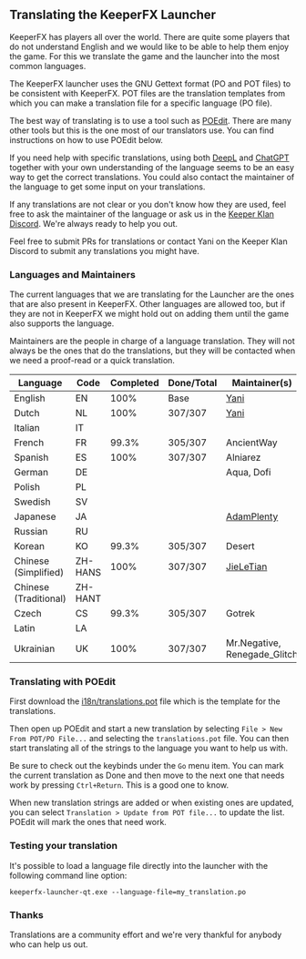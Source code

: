 
## Translating the KeeperFX Launcher

KeeperFX has players all over the world.
There are quite some players that do not understand English and
we would like to be able to help them enjoy the game.
For this we translate the game and the launcher into the most common languages.

The KeeperFX launcher uses the GNU Gettext format (PO and POT files) to be consistent with KeeperFX.
POT files are the translation templates from which you can make a translation file for a specific language (PO file).

The best way of translating is to use a tool such as [POEdit](https://poedit.net/).
There are many other tools but this is the one most of our translators use.
You can find instructions on how to use POEdit below.

If you need help with specific translations, using both [DeepL](https://www.deepl.com) and [ChatGPT](https://chatgpt.com/)
together with your own understanding of the language seems to be an easy way to get the correct translations. 
You could also contact the maintainer of the language to get some input on your translations.

If any translations are not clear or you don't know how they are used,
feel free to ask the maintainer of the language or ask us in the [Keeper Klan Discord](https://discord.gg/hE4p7vy2Hb).
We're always ready to help you out.

Feel free to submit PRs for translations or
contact Yani on the Keeper Klan Discord to submit any translations you might have.



### Languages and Maintainers

The current languages that we are translating for the Launcher are
the ones that are also present in KeeperFX.
Other languages are allowed too, but if they are not in KeeperFX we might
hold out on adding them until the game also supports the language.

Maintainers are the people in charge of a language translation.
They will not always be the ones that do the translations, but they will be contacted
when we need a proof-read or a quick translation.

| Language              | Code     | Completed | Done/Total     | Maintainer(s)                                    |
|-----------------------|----------|-----------|----------------|--------------------------------------------------|
| English               | EN       | 100%      | Base           | [Yani](https://github.com/yani)                  |
| Dutch                 | NL       | 100%      | 307/307        | [Yani](https://github.com/yani)                  |
| Italian               | IT       |           |                |                                                  |
| French                | FR       | 99.3%     | 305/307        | AncientWay                                       |
| Spanish               | ES       | 100%      | 307/307        | Alniarez                                         |
| German                | DE       |           |                | Aqua, Dofi                                       |
| Polish                | PL       |           |                |                                                  |
| Swedish               | SV       |           |                |                                                  |
| Japanese              | JA       |           |                | [AdamPlenty](https://github.com/AdamPlenty)      |
| Russian               | RU       |           |                |                                                  |
| Korean                | KO       | 99.3%     | 305/307        | Desert                                           |
| Chinese (Simplified)  | ZH-HANS  | 100%      | 307/307        | [JieLeTian](https://github.com/jieletian)        |
| Chinese (Traditional) | ZH-HANT  |           |                |                                                  |
| Czech                 | CS       | 99.3%     | 305/307        | Gotrek                                           |
| Latin                 | LA       |           |                |                                                  |
| Ukrainian             | UK       | 100%      | 307/307        | Mr.Negative, Renegade_Glitch                     |



### Translating with POEdit

First download the [i18n/translations.pot](../i18n/translations.pot) file which is the template for the translations.

Then open up POEdit and start a new translation by selecting `File > New From POT/PO File...`
and selecting the `translations.pot` file.
You can then start translating all of the strings to the language you want to help us with.

Be sure to check out the keybinds under the `Go` menu item. You can mark the current translation as Done
and then move to the next one that needs work by pressing `Ctrl+Return`.
This is a good one to know.

When new translation strings are added or when existing ones are updated,
you can select `Translation > Update from POT file...` to update the list. 
POEdit will mark the ones that need work.



### Testing your translation

It's possible to load a language file directly into the launcher with the following command line option:
```
keeperfx-launcher-qt.exe --language-file=my_translation.po
```



### Thanks

Translations are a community effort and we're very thankful for anybody who can help us out.
